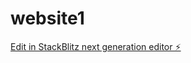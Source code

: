 # website1

[Edit in StackBlitz next generation editor ⚡️](https://stackblitz.com/~/github.com/bound2trend/website1)